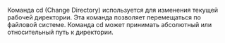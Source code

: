 Команда cd (Change Directory) используется для изменения текущей рабочей директории. Эта команда позволяет перемещаться по файловой системе. Команда cd может принимать абсолютный или относительный путь к директории.
